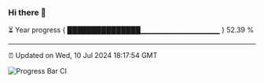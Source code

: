### Hi there 👋

⏳ Year progress { ███████████████▁▁▁▁▁▁▁▁▁▁▁▁▁▁▁ } 52.39 %

---

⏰ Updated on Wed, 10 Jul 2024 18:17:54 GMT

![Progress Bar CI](https://github.com/liununu/liununu/workflows/Progress%20Bar%20CI/badge.svg)
